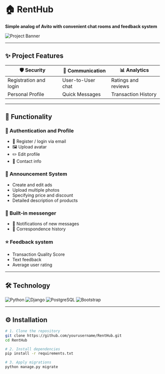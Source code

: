# 🏠 RentHub 

**Simple analog of Avito with convenient chat rooms and feedback system**

![Project Banner](https://via.placeholder.com/800x300?text=RentHub+Marketplace)

---

## ✨ Project Features

| 🛡️ Security | 💬 Communication | 📊 Analytics |
|------------------------|-------------------------|------------------------|
| Registration and login | User-to-User chat | Ratings and reviews |
| Personal Profile | Quick Messages | Transaction History |

---

## 🚀 Functionality

### 🔐 Authentication and Profile
- 📝 Register / login via email
- 🖼️ Upload avatar
- ✏️ Edit profile
- 📍 Contact info

### 🏡 Announcement System
- Create and edit ads
- Upload multiple photos
- Specifying price and discount
- Detailed description of products

### 💬 Built-in messenger
- 🔔 Notifications of new messages
- 📅 Correspondence history

### ⭐ Feedback system
- Transaction Quality Score
- Text feedback
- Average user rating

---

## 🛠 Technology

![Python](https://img.shields.io/badge/Python-3.9+-blue?logo=python)
![Django](https://img.shields.io/badge/Django-4.0-green?logo=django)
![PostgreSQL](https://img.shields.io/badge/PostgreSQL-13-blue?logo=postgresql)
![Bootstrap](https://img.shields.io/badge/Bootstrap-5-purple?logo=bootstrap)

---

## ⚙️ Installation

```bash
# 1. Clone the repository
git clone https://github.com/yourusername/RentHub.git
cd RentHub

# 2. Install dependencies
pip install -r requirements.txt

# 3. Apply migrations
python manage.py migrate
